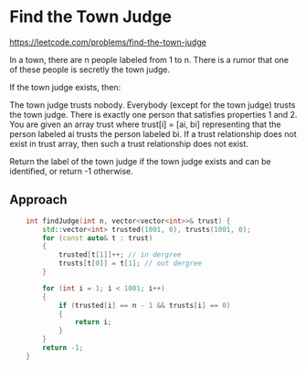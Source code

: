 # Find the Town Judge

https://leetcode.com/problems/find-the-town-judge

In a town, there are n people labeled from 1 to n. There is a rumor that one of these people is secretly the town judge.

If the town judge exists, then:

The town judge trusts nobody.
Everybody (except for the town judge) trusts the town judge.
There is exactly one person that satisfies properties 1 and 2.
You are given an array trust where trust[i] = [ai, bi] representing that the person labeled ai trusts the person labeled bi. If a trust relationship does not exist in trust array, then such a trust relationship does not exist.

Return the label of the town judge if the town judge exists and can be identified, or return -1 otherwise.

## Approach

``` C++
    int findJudge(int n, vector<vector<int>>& trust) {
        std::vector<int> trusted(1001, 0), trusts(1001, 0);
        for (const auto& t : trust)
        {
            trusted[t[1]]++; // in dergree
            trusts[t[0]] = t[1]; // out dergree
        }

        for (int i = 1; i < 1001; i++)
        {
            if (trusted[i] == n - 1 && trusts[i] == 0)
            {
                return i;
            }
        }
        return -1;
    }
```
